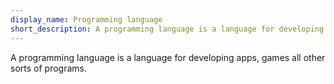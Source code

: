 ```yaml
---
display_name: Programming language
short_description: A programming language is a language for developing apps and all other sorts of programs.
---
```

A programming language is a language for developing apps, games all other sorts of programs.
